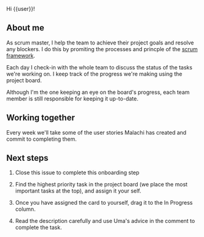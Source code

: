 Hi {{user}}!

## About me

As scrum master, I help the team to achieve their project goals and resolve any blockers. I do this by promiting the processes and princple of the [scrum framework](https://www.scrum.org/resources/what-is-scrum).

Each day I check-in with the whole team to discuss the status of the tasks we're working on. I keep track of the progress we're making using the project board.

Although I'm the one keeping an eye on the board's progress, each team member is still responsible for keeping it up-to-date.

## Working together

Every week we'll take some of the user stories Malachi has created and commit to completing them.

## Next steps

1. Close this issue to complete this onboarding step

2. Find the highest priority task in the project board (we place the most important tasks at the top), and assign it your self.

3. Once you have assigned the card to yourself, drag it to the In Progress column.

4. Read the description carefully and use Uma's advice in the comment to complete the task.
